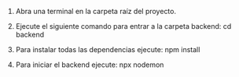 1. Abra una terminal en la carpeta raíz del proyecto.

2. Ejecute el siguiente comando para entrar a la carpeta backend: cd backend

3. Para instalar todas las dependencias ejecute: npm install

4. Para iniciar el backend ejecute: npx nodemon
